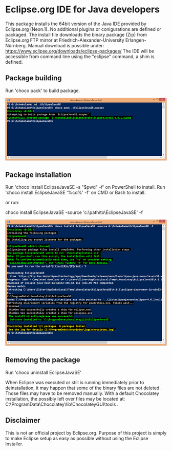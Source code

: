 # Eclipse.org IDE for Java developers

This package installs the 64bit version of the Java IDE provided by Eclipse.org (Neon.1). 
No additional plugins or conigurations are defined or packaged. The install file downloads the binary package (Zip) from Eclipse.org FTP mirror at Friedrich-Alexander-University Erlangen-Nürnberg.
Manual download is possible under: https://www.eclipse.org/downloads/eclipse-packages/
The IDE will be accessible from command line using the "eclipse" command, a shim is defined.

## Package building

Run 'choco pack' to build package.

![Demo on CLI](https://github.com/Oliver-Loeffler/Schokolade/blob/master/EclipseJavaSE/pages/01_Pack.png)

## Package installation

Run 'choco install EclipseJavaSE -s "$pwd" -f' on PowerShell to install.
Run 'choco install EclipseJavaSE '%cd%' -f' on CMD or Bash to install.

or run:

choco install EclipseJavaSE -source 'c:\path\to\EclipseJavaSE\' -f

![Demo on CLI](https://github.com/Oliver-Loeffler/Schokolade/blob/master/EclipseJavaSE/pages/02_Install.png)

## Removing the package

Run 'choco uninstall EclipseJavaSE'

When Eclipse was executed or still is running immediately prior to deinstallation,
it may happen that some of the binary files are not deleted. Those files may have to be removed manually.
With a default Chocolatey installation, the possibly left over files may be located at: C:\ProgramData\Chocolatey\lib\ChocolateyGUI\tools .

## Disclaimer

This is not an official project by Eclipse.org.
Purpose of this project is simply to make Eclipse setup as easy as possible without using the Eclipse Installer.
